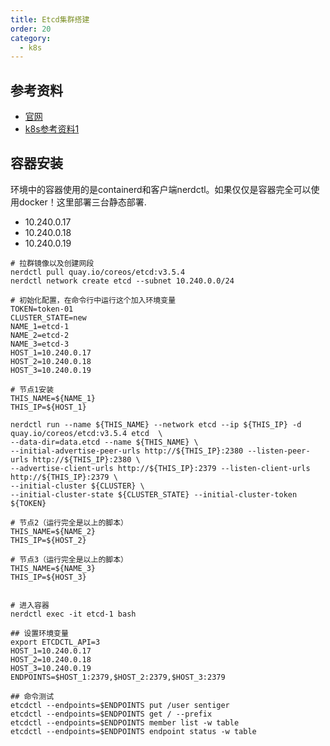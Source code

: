 ```yaml
---
title: Etcd集群搭建
order: 20
category:
  - k8s
---
```


## 参考资料

- [官网]
- [k8s参考资料1]

## 容器安装

环境中的容器使用的是containerd和客户端nerdctl。如果仅仅是容器完全可以使用docker！这里部署三台静态部署.

- 10.240.0.17
- 10.240.0.18
- 10.240.0.19

```shell
# 拉群镜像以及创建网段
nerdctl pull quay.io/coreos/etcd:v3.5.4
nerdctl network create etcd --subnet 10.240.0.0/24

# 初始化配置，在命令行中运行这个加入环境变量
TOKEN=token-01
CLUSTER_STATE=new
NAME_1=etcd-1
NAME_2=etcd-2
NAME_3=etcd-3
HOST_1=10.240.0.17
HOST_2=10.240.0.18
HOST_3=10.240.0.19

# 节点1安装
THIS_NAME=${NAME_1}
THIS_IP=${HOST_1}

nerdctl run --name ${THIS_NAME} --network etcd --ip ${THIS_IP} -d quay.io/coreos/etcd:v3.5.4 etcd  \
--data-dir=data.etcd --name ${THIS_NAME} \
--initial-advertise-peer-urls http://${THIS_IP}:2380 --listen-peer-urls http://${THIS_IP}:2380 \
--advertise-client-urls http://${THIS_IP}:2379 --listen-client-urls http://${THIS_IP}:2379 \
--initial-cluster ${CLUSTER} \
--initial-cluster-state ${CLUSTER_STATE} --initial-cluster-token ${TOKEN}

# 节点2（运行完全是以上的脚本）
THIS_NAME=${NAME_2}
THIS_IP=${HOST_2}

# 节点3（运行完全是以上的脚本）
THIS_NAME=${NAME_3}
THIS_IP=${HOST_3}


# 进入容器
nerdctl exec -it etcd-1 bash

## 设置环境变量
export ETCDCTL_API=3
HOST_1=10.240.0.17
HOST_2=10.240.0.18
HOST_3=10.240.0.19
ENDPOINTS=$HOST_1:2379,$HOST_2:2379,$HOST_3:2379

## 命令测试
etcdctl --endpoints=$ENDPOINTS put /user sentiger
etcdctl --endpoints=$ENDPOINTS get / --prefix
etcdctl --endpoints=$ENDPOINTS member list -w table
etcdctl --endpoints=$ENDPOINTS endpoint status -w table

```


[官网]: https://etcd.io/docs/v3.5/tutorials/how-to-setup-cluster/
[k8s参考资料1]: https://www.cnblogs.com/zuoyang/p/16423791.html